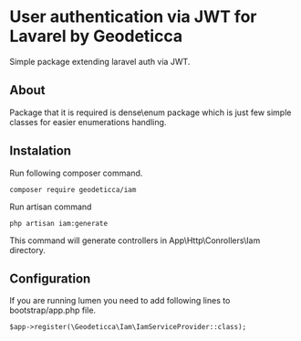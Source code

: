 # User authentication via JWT for Lavarel by Geodeticca

Simple package extending laravel auth via JWT.

## About

Package that it is required is dense\enum package which is just few simple classes for easier enumerations handling. 

## Instalation

Run following composer command.
```
composer require geodeticca/iam
```

Run artisan command
```
php artisan iam:generate
```
This command will generate controllers in App\Http\Conrollers\Iam directory.

## Configuration

If you are running lumen you need to add following lines to bootstrap/app.php file.
```
$app->register(\Geodeticca\Iam\IamServiceProvider::class);
```

